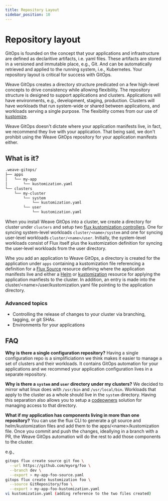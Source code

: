 ```yaml
---
title: Repository Layout
sidebar_position: 10
---
```



# Repository layout


GitOps is founded on the concept that your applications and infrastructure are defined as declaritive artifacts, i.e. yaml files.  These artifacts are stored in a versioned and immutable place, e.g., Git.  And can be automatically retrieved and applied to the running system, i.e., Kubernetes.  Your repository layout is critical for success with GitOps.  

Weave GitOps creates a directory structure predicated on a few high-level concepts to drive consistency while allowing flexibility.  The repository structure is designed to support applications and clusters.  Applications will have environments, e.g., development, staging, production. Clusters will have workloads that run system-wide or shared between applications, and workloads serving a single purpose. The flexibility comes from our use of [kustomize](https://kustomize.io/).

Weave GitOps doesn't dictate where your application manifests live, in fact, we recommend they live with your application.  That being said, we don't prohibit using the Weave GitOps repository for your application manifests either.

## What is it?
```bash
.weave-gitops/
├── apps
│   └── my-app
│       └── kustomization.yaml
└── clusters
    └── my-cluster
        └── system
            └── kustomization.yaml
        └── user
            └── kustomization.yaml
```

When you install Weave GitOps into a cluster, we create a directory for cluster under `clusters` and setup two [flux kustomization controllers](https://fluxcd.io/docs/components/kustomize/).  One for syncing system-level workloads `cluster/<name>/system` and one for syncing user-level workloads `cluster/<name>/user`. Initially, the system-level workloads consist of Flux itself plus the kustomization definition for syncing the user-level workloads from the user directory.

Whe you add an application to Weave GitOps, a directory is created for the application under `apps` containing a kustomization file referencing a definition for a [Flux Source](https://fluxcd.io/docs/components/source/) resource defining where the application manifests live and either a [Helm](https://fluxcd.io/docs/components/helm/) or [kustomization](https://fluxcd.io/docs/components/kustomize/) resource for applying the application manfiests to the cluster. In addition, an entry is made into the cluster/&lt;name&gt;/user/kustomization.yaml file pointing to the application directory.

### Advanced topics
* Controlling the release of changes to your cluster via branching, tagging, or git SHAs.
* Environments for your applications

## FAQ
**Why is there a single configuration repository?**
Having a single configuration repo is a simplificiationn we think makes it easier to manage a set of clusters and their workloads. It contains GitOps automation for your applications and we recommed your application configuration lives in a separate repository.

**Why is there a `system` and `user` directory under my clusters?**
We decided to mirror what linux does with `/usr/bin` and `/usr/local/bin`.  Workloads that apply to the cluster as a whole should live in the `system` directory.  Having this separation also allows you to setup a [codeowners](https://docs.github.com/en/repositories/managing-your-repositorys-settings-and-features/customizing-your-repository/about-code-owners) solution for managing access to that directory.

**What if my application has components living in more than one repository?**
You can use the flux CLI to generate a git source and helm/kustomization files and add them to the apps/&lt;name&gt;/kustomization file. Once you commit and push the changes, ideallying in a branch with a PR, the Weave GitOps automation will do the rest to add those components to the cluster.  

e.g., 
```bash
gitops flux create source git foo \
  --url https://github.com/myorg/foo \
  --branch dev \
  --export > my-app-foo-source.yaml
gitops flux create kustomization foo \
  --source GitRepository/foo \
  --export > my-app-foo-kustomization.yaml
vi kustomization.yaml (adding reference to the two files created)
```
